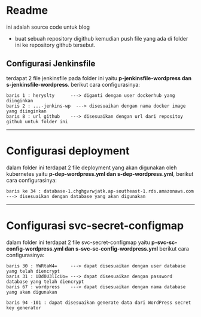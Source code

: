 # Readme
ini adalah source code untuk blog

* buat sebuah repository digithub kemudian push file yang ada di folder ini ke repository github tersebut.

## Configurasi Jenkinsfile
terdapat 2 file jenkinsfile pada folder ini yaitu **p-jenkinsfile-wordpress dan s-jenkinsfile-wordpress**. berikut cara configurasinya:
```
baris 1 : heryslty      ---> diganti dengan user dockerhub yang diinginkan
baris 2 : ...-jenkins-wp  ---> disesuaikan dengan nama docker image yang diinginkan
baris 8 : url github    ---> disesuaikan dengan url dari repositoy github untuk folder ini
```
---

# Configurasi deployment
dalam folder ini terdapat 2 file deployment yang akan digunakan oleh kubernetes yaitu **p-dep-wordpress.yml dan s-dep-wordpress.yml**, berikut cara configurasinya:
```
baris ke 34 : database-1.chghgvrwjatk.ap-southeast-1.rds.amazonaws.com  ---> disesuaikan dengan database yang akan digunakan
```

---

# Configurasi svc-secret-configmap
dalam folder ini terdapat 2 file svc-secret-configmap yaitu **p-svc-sc-config-wordpress.yml dan s-svc-sc-config-wordpress.yml**
berikut cara configurasinya:
```
baris 30 : YWRtaW4=     ---> dapat disesuaikan dengan user database yang telah diencrypt
baris 31 : UDd0U3lIcUo= ---> dapat disesuaikan dengan password database yang telah diencrypt
baris 67 : wordpress    ---> dapat disesuaikan dengan nama database yang akan digunakan

baris 94 -101 : dapat disesuaikan generate data dari WordPress secret key generator
